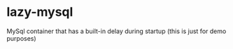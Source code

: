# lazy-mysql
MySql container that has a built-in delay during startup (this is just for demo purposes)
